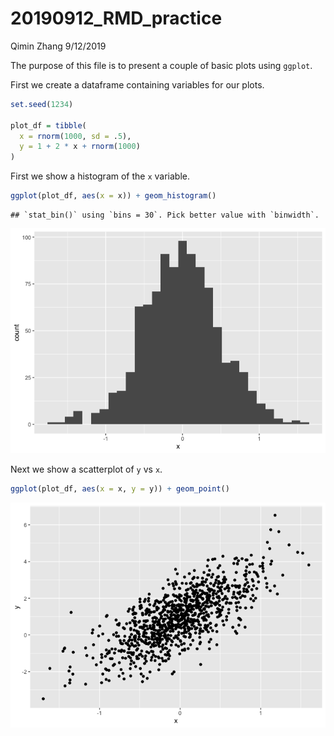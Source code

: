 20190912\_RMD\_practice
================
Qimin Zhang
9/12/2019

The purpose of this file is to present a couple of basic plots using
`ggplot`.

First we create a dataframe containing variables for our plots.

``` r
set.seed(1234)

plot_df = tibble(
  x = rnorm(1000, sd = .5),
  y = 1 + 2 * x + rnorm(1000)
)
```

First we show a histogram of the `x`
    variable.

``` r
ggplot(plot_df, aes(x = x)) + geom_histogram()
```

    ## `stat_bin()` using `bins = 30`. Pick better value with `binwidth`.

![](20190912_RMD_practice_files/figure-gfm/x_hist-1.png)<!-- -->

Next we show a scatterplot of `y` vs `x`.

``` r
ggplot(plot_df, aes(x = x, y = y)) + geom_point()
```

![](20190912_RMD_practice_files/figure-gfm/yx_scatter-1.png)<!-- -->
